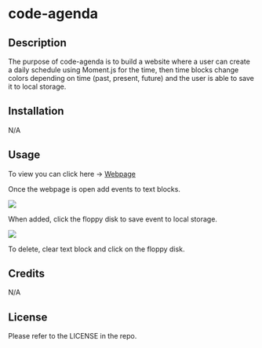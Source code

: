 # code-agenda

## Description

The purpose of code-agenda is to build a website where a user can create a daily schedule using Moment.js for the time, then time blocks change colors depending on time (past, present, future) and the user is able to save it to local storage.

## Installation

N/A

## Usage

To view you can click here → <a href="https://thaivytran.github.io/code-agenda/">Webpage</a>

Once the webpage is open add events to text blocks.

<img src="https://i.ibb.co/ThJr2Kb/1.png">

When added, click the floppy disk to save event to local storage.

<img src="https://i.ibb.co/cCVd1F4/2.png">

To delete, clear text block and click on the floppy disk.

## Credits

N/A
 
## License

Please refer to the LICENSE in the repo.
